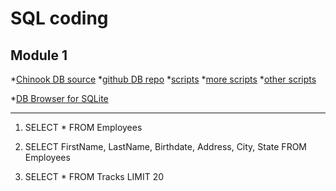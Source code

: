 # SQL coding

## Module 1

*[Chinook DB source](https://archive.codeplex.com/?p=chinookdatabase)
*[github DB repo](https://github.com/lerocha/chinook-database)
*[scripts](http://web.vietxam.com/sql/sqlite/)
*[more scripts](https://github.com/LucasMcL/15-sql_queries_02-chinook/blob/master/chinook-queries.sql)
*[other scripts](https://github.com/wblakecannon/DataCamp/blob/master/05-importing-data-in-python-(part-1)/3-working-with-relational-databases-in-python/ordering-your-sql-records-with-order-by.py)

*[DB Browser for SQLite](https://sqlitebrowser.org/)

***

1. SELECT * FROM Employees

2. SELECT FirstName, LastName, Birthdate, Address, City, State
FROM Employees

3. SELECT * FROM Tracks
LIMIT 20

